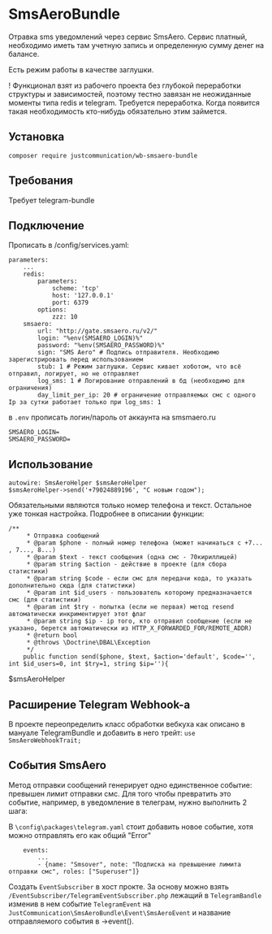# SmsAeroBundle
Отравка sms уведомлений через сервис SmsAero. Сервис платный, необходимо иметь там учетную запись и определенную сумму денег на балансе.

Есть режим работы в качестве заглушки.

! Функционал взят из рабочего проекта без глубокой переработки структуры и зависимостей, поэтому тестно завязан не неожиданные моменты типа redis и telegram.
Требуется переработка. Когда появится такая необходимость кто-нибудь обязательно этим займется.

## Установка 
`composer require justcommunication/wb-smsaero-bundle`

## Требования
Требует telegram-bundle

## Подключение
Прописать в /config/services.yaml:
```
parameters:
    ...    
    redis:
        parameters:
            scheme: 'tcp'
            host: '127.0.0.1'
            port: 6379
        options:
            zzz: 10
    smsaero:
        url: "http://gate.smsaero.ru/v2/"
        login: "%env(SMSAERO_LOGIN)%"
        password: "%env(SMSAERO_PASSWORD)%"
        sign: "SMS Aero" # Подпись отправителя. Необходимо зарегистрировать перед использованием
        stub: 1 # Режим заглушки. Сервис кивает хоботом, что всё отправил, логирует, но не отправляет
        log_sms: 1 # Логирование отправлений в бд (необходимо для ограничения)
        day_limit_per_ip: 20 # ограничение отправляемых смс с одного Ip за сутки работает только при log_sms: 1
```
в `.env` прописать логин/пароль от аккаунта на smsmaero.ru
```
SMSAERO_LOGIN=
SMSAERO_PASSWORD=
```

## Использование
```
autowire: SmsAeroHelper $smsAeroHelper
$smsAeroHelper->send('+79024889196', "С новым годом");
```
Обязательными являются только номер телефона и текст. Остальное уже тонкая настройка. Подробнее в описании функции:
```
/**
     * Отправка сообщений
     * @param $phone - полный номер телефона (может начинаться с +7... , 7..., 8...)
     * @param $text - текст сообщения (одна смс - 70кириллицей)
     * @param string $action - действие в проекте (для сбора статистики)
     * @param string $code - если смс для передачи кода, то указать дополнительно сюда (для статистики)
     * @param int $id_users - пользователь которому предназначается смс (для статистики)
     * @param int $try - попытка (если не первая) метод resend автоматически инкриментирует этот флаг
     * @param string $ip - ip того, кто отправил сообщение (если не указано, берется автоматически из HTTP_X_FORWARDED_FOR/REMOTE_ADDR)
     * @return bool
     * @throws \Doctrine\DBAL\Exception
     */
    public function send($phone, $text, $action='default', $code='', int $id_users=0, int $try=1, string $ip=''){
```
$smsAeroHelper
## Расширение Telegram Webhook-а
В проекте переопределить класс обработки вебкуха как описано в мануале TelegramBundle и добавить в него трейт:
```use SmsAeroWebhookTrait;```

## События SmsAero
Метод отправки сообщений генерирует одно единственное событие: превышен лимит отправки смс. Для того чтобы превратить это событие, например, в уведомление в телеграм, нужно выполнить 2 шага:

В `\config\packages\telegram.yaml` стоит добавить новое событие, хотя можно отправлять его как общий "Error"
```
    events:
        ...
        - {name: "Smsover", note: "Подписка на превышение лимита отправки смс", roles: ["Superuser"]}
```

Создать `EventSubscriber` в хост прокте. За основу можно взять `/EventSubscriber/TelegramEventSubscriber.php` лежащий в `TelegramBandle` изменив в нем событие `TelegramEvent` на `JustCommunication\SmsAeroBundle\Event\SmsAeroEvent` и название отправляемого события в ->event(). 
